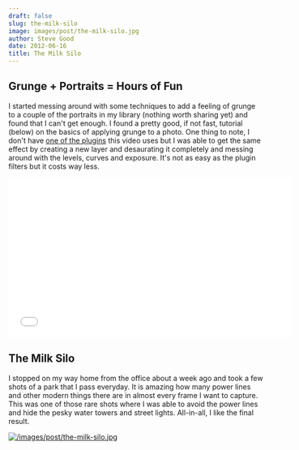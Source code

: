 ```yaml
---
draft: false
slug: the-milk-silo
image: images/post/the-milk-silo.jpg
author: Steve Good
date: 2012-06-16
title: The Milk Silo
---
```


## Grunge + Portraits = Hours of Fun

I started messing around with some techniques to add a feeling of grunge to a couple of the portraits in my library (nothing worth sharing yet) and found that I can't get enough. I found a pretty good, if not fast, tutorial (below) on the basics of applying grunge to a photo. One thing to note, I don't have [one of the plugins](http://www.niksoftware.com/silverefexpro/usa/entry.php "Silver Efex Pro") this video uses but I was able to get the same effect by creating a new layer and desaurating it completely and messing around with the levels, curves and exposure.  It's not as easy as the plugin filters but it costs way less.

<iframe width="560" height="315" src="//www.youtube.com/embed/b-9RhbTIjbM" frameborder="0" allowfullscreen></iframe>

## The Milk Silo

I stopped on my way home from the office about a week ago and took a few shots of a park that I pass everyday. It is amazing how many power lines and other modern things there are in almost every frame I want to capture.  This was one of those rare shots where I was able to avoid the power lines and hide the pesky water towers and street lights. All-in-all, I like the final result.

[![/images/post/the-milk-silo.jpg](/images/post/the-milk-silo.jpg)](/images/post/the-milk-silo.jpg)
